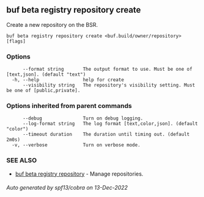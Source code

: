 ## buf beta registry repository create

Create a new repository on the BSR.

```
buf beta registry repository create <buf.build/owner/repository> [flags]
```

### Options

```
      --format string       The output format to use. Must be one of [text,json]. (default "text")
  -h, --help                help for create
      --visibility string   The repository's visibility setting. Must be one of [public,private].
```

### Options inherited from parent commands

```
      --debug               Turn on debug logging.
      --log-format string   The log format [text,color,json]. (default "color")
      --timeout duration    The duration until timing out. (default 2m0s)
  -v, --verbose             Turn on verbose mode.
```

### SEE ALSO

* [buf beta registry repository](buf_beta_registry_repository.md)	 - Manage repositories.

###### Auto generated by spf13/cobra on 13-Dec-2022
